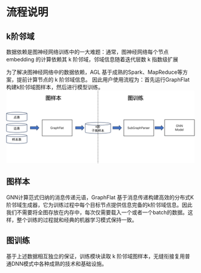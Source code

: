 # 流程说明
## k阶邻域
数据依赖是图神经网络训练中的一大难题：通常，图神经网络每个节点 embedding 的计算依赖其 k 阶邻域，邻域信息随着迭代层数 k 指数级扩展

为了解决图神经网络中的数据依赖，AGL 基于成熟的Spark、MapReduce等方案，提前计算节点的 k 阶邻域信息。
因此用户使用流程为：首先运行GraphFlat构建k阶邻域图样本，然后进行模型训练。
![](../imgs/process_diagram.png)

## 图样本
GNN计算范式归纳的消息传递元语，GraphFlat 基于消息传递构建高效的分布式K阶邻域生成器，它为训练过程中每个目标节点提供信息完备的k阶邻域信息。因此我们不需要将全图存放在内存中，每次仅需要载入一个或者一个batch的数据。这样，整个训练的过程就和经典的机器学习模式保持一致。

## 图训练
基于上述数据相互独立的保证，训练模块读取 k 阶邻域图样本，无缝衔接复用普通DNN模式中各种成熟的技术和基础设施。
